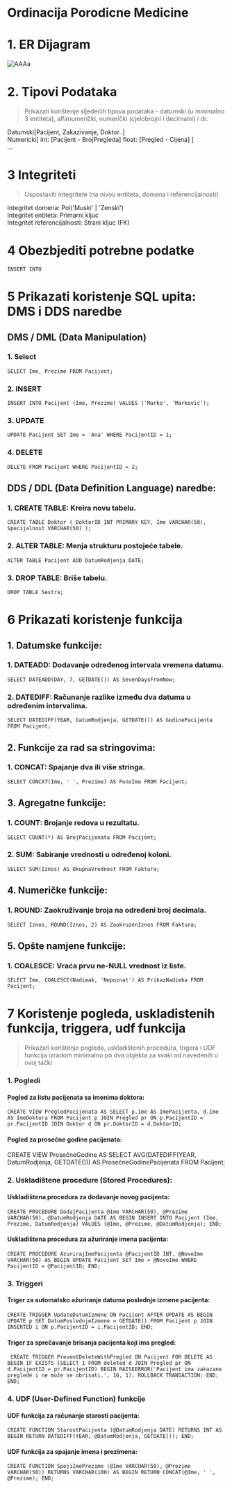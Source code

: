 # Ordinacija Porodicne Medicine

# 1. ER Dijagram
![AAAa](https://github.com/JovanJevtic/aa/blob/main/IMG.jpg)

# 2. Tipovi Podataka

> Prikazati korištenje sljedećih tipova podataka - datumski (u minimalno 3 entiteta), alfanumerički, numerički (cjelobrojni i decimalni) i dr.

Datumski[Pacijent, Zakazivanje, Doktor..]\
Numericki[
    int: [Pacijent - BrojPregleda]
    float: [Pregled - Cijena]
]\
...

# 3 Integriteti

> Uspostaviti integritete (na nivou entiteta, domena i referencijalnosti)

Integritet domena: Pol('Muski' | 'Zenski')\
Integritet entiteta: Primarni kljuc\
Integritet referencijalnosti: Strani kljuc (FK)

# 4 Obezbjediti potrebne podatke
`INSERT INTO`

# 5 Prikazati koristenje SQL upita: DMS i DDS naredbe

## DMS / DML (Data Manipulation) 

### 1. Select

`SELECT Ime, Prezime FROM Pacijent;`
### 2. INSERT

`INSERT INTO Pacijent (Ime, Prezime) VALUES ('Marko', 'Marković');`
### 3. UPDATE

`UPDATE Pacijent SET Ime = 'Ana' WHERE PacijentID = 1;`
### 4. DELETE
`DELETE FROM Pacijent WHERE PacijentID = 2;`

## DDS / DDL (Data Definition Language) naredbe:

### 1. CREATE TABLE: Kreira novu tabelu.
`
CREATE TABLE Doktor (
    DoktorID INT PRIMARY KEY,
    Ime VARCHAR(50),
    Specijalnost VARCHAR(50)
);
`

### 2. ALTER TABLE: Menja strukturu postojeće tabele.
`ALTER TABLE Pacijent ADD DatumRodjenja DATE;`

### 3. DROP TABLE: Briše tabelu.
`DROP TABLE Sestra;`

# 6 Prikazati koristenje funkcija

## 1. Datumske funkcije:

### 1. DATEADD: Dodavanje određenog intervala vremena datumu.
`SELECT DATEADD(DAY, 7, GETDATE()) AS SevenDaysFromNow;`

### 2. DATEDIFF: Računanje razlike između dva datuma u određenim intervalima.
`SELECT DATEDIFF(YEAR, DatumRodjenja, GETDATE()) AS GodinePacijenta FROM Pacijent;`

## 2. Funkcije za rad sa stringovima:

### 1. CONCAT: Spajanje dva ili više stringa.
`SELECT CONCAT(Ime, ' ', Prezime) AS PunoIme FROM Pacijent;`

## 3. Agregatne funkcije:

### 1. COUNT: Brojanje redova u rezultatu.
`SELECT COUNT(*) AS BrojPacijenata FROM Pacijent;`

### 2. SUM: Sabiranje vrednosti u određenoj koloni.
`SELECT SUM(Iznos) AS UkupnaVrednost FROM Faktura;`

## 4. Numeričke funkcije:

### 1. ROUND: Zaokruživanje broja na određeni broj decimala.
`SELECT Iznos, ROUND(Iznos, 2) AS ZaokruzenIznos FROM Faktura;`

## 5. Opšte namjene funkcije:

### 1. COALESCE: Vraća prvu ne-NULL vrednost iz liste.
`SELECT Ime, COALESCE(Nadimak, 'Nepoznat') AS PrikazNadimka FROM Pacijent;`

# 7 Koristenje pogleda, uskladistenih funkcija, triggera, udf funkcija

> Prikazati korištenje pogleda, uskladištenih procedura, trigera i UDF funkcija izradom minimalno po dva objekta za svaki od navedenih u ovoj tački

### 1. Pogledi 
#### Pogled za listu pacijenata sa imenima doktora:

`
CREATE VIEW PregledPacijenata AS
SELECT p.Ime AS ImePacijenta, d.Ime AS ImeDoktora
FROM Pacijent p
JOIN Pregled pr ON p.PacijentID = pr.PacijentID
JOIN Doktor d ON pr.DoktorID = d.DoktorID;
`
#### Pogled za prosečne godine pacijenata:
CREATE VIEW ProsečneGodine AS
SELECT AVG(DATEDIFF(YEAR, DatumRodjenja, GETDATE())) AS ProsečneGodinePacijenata
FROM Pacijent;

### 2. Uskladištene procedure (Stored Procedures):

#### Uskladištena procedura za dodavanje novog pacijenta:
`
CREATE PROCEDURE DodajPacijenta
    @Ime VARCHAR(50),
    @Prezime VARCHAR(50),
    @DatumRodjenja DATE
AS
BEGIN
    INSERT INTO Pacijent (Ime, Prezime, DatumRodjenja)
    VALUES (@Ime, @Prezime, @DatumRodjenja);
END;
`

#### Uskladištena procedura za ažuriranje imena pacijenta:
`
CREATE PROCEDURE AzurirajImePacijenta
    @PacijentID INT,
    @NovoIme VARCHAR(50)
AS
BEGIN
    UPDATE Pacijent
    SET Ime = @NovoIme
    WHERE PacijentID = @PacijentID;
END;
`

### 3. Triggeri

#### Triger za automatsko ažuriranje datuma poslednje izmene pacijenta:
`
CREATE TRIGGER UpdateDatumIzmene
ON Pacijent
AFTER UPDATE
AS
BEGIN
    UPDATE p
    SET DatumPoslednjeIzmene = GETDATE()
    FROM Pacijent p
    JOIN INSERTED i ON p.PacijentID = i.PacijentID;
END;
`
#### Triger za sprečavanje brisanja pacijenta koji ima pregled:
`
CREATE TRIGGER PreventDeleteWithPregled
ON Pacijent
FOR DELETE
AS
BEGIN
    IF EXISTS (SELECT 1 FROM deleted d JOIN Pregled pr ON d.PacijentID = pr.PacijentID)
    BEGIN
        RAISEERROR('Pacijent ima zakazane preglede i ne može se obrisati.', 16, 1);
        ROLLBACK TRANSACTION;
    END;
END;`

### 4. UDF (User-Defined Function) funkcije

#### UDF funkcija za računanje starosti pacijenta:
`
CREATE FUNCTION StarostPacijenta (@DatumRodjenja DATE)
RETURNS INT
AS
BEGIN
    RETURN DATEDIFF(YEAR, @DatumRodjenja, GETDATE());
END;
`
#### UDF funkcija za spajanje imena i prezimena:
`
CREATE FUNCTION SpojiImePrezime (@Ime VARCHAR(50), @Prezime VARCHAR(50))
RETURNS VARCHAR(100)
AS
BEGIN
    RETURN CONCAT(@Ime, ' ', @Prezime);
END;
`